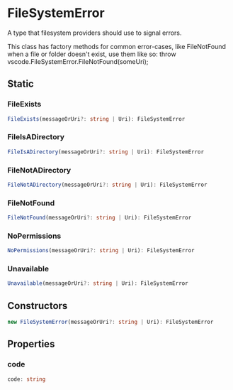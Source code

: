 # FileSystemError

A type that filesystem providers should use to signal errors.

This class has factory methods for common error-cases, like FileNotFound when a file or folder doesn't exist, use them like so: throw vscode.FileSystemError.FileNotFound(someUri);

## Static

### FileExists

```typescript
FileExists(messageOrUri?: string | Uri): FileSystemError
```

### FileIsADirectory

```typescript
FileIsADirectory(messageOrUri?: string | Uri): FileSystemError
```

### FileNotADirectory

```typescript
FileNotADirectory(messageOrUri?: string | Uri): FileSystemError
```

### FileNotFound

```typescript
FileNotFound(messageOrUri?: string | Uri): FileSystemError
```

### NoPermissions

```typescript
NoPermissions(messageOrUri?: string | Uri): FileSystemError
```

### Unavailable

```typescript
Unavailable(messageOrUri?: string | Uri): FileSystemError
```

## Constructors

```typescript
new FileSystemError(messageOrUri?: string | Uri): FileSystemError
```

## Properties

### code

```typescript
code: string
```


